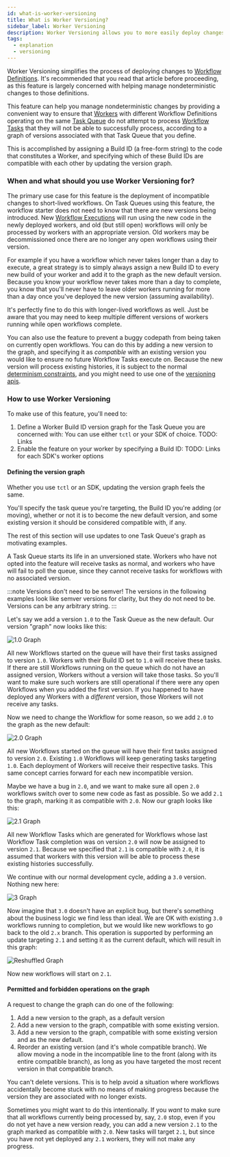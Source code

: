 ```yaml
---
id: what-is-worker-versioning
title: What is Worker Versioning?
sidebar_label: Worker Versioning
description: Worker Versioning allows you to more easily deploy changes to Workflow Definitions.
tags:
  - explanation
  - versioning
---
```


Worker Versioning simplifies the process of deploying changes to [Workflow Definitions](/concepts/what-is-a-workflow-definition). It's recommended that you read that article before proceeding, as this feature is largely concerned with helping manage nondeterministic changes to those definitions.

This feature can help you manage nondeterministic changes by providing a convenient way to ensure that [Workers](/concepts/what-is-a-worker) with different Workflow Definitions operating on the same [Task Queue](/concepts/what-is-a-task-queue) do not attempt to process [Workflow Tasks](/concepts/what-is-a-workflow-task) that they will not be able to successfully process, according to a graph of versions associated with that Task Queue that you define.

This is accomplished by assigning a Build ID (a free-form string) to the code that constitutes a Worker, and specifying which of these Build IDs are compatible with each other by updating the version graph.

### When and what should you use Worker Versioning for?

The primary use case for this feature is the deployment of incompatible changes to short-lived workflows. On Task Queues using this feature, the workflow starter does not need to know that there are new versions being introduced. New [Workflow Executions](/concepts/what-is-a-workflow-execution) will run using the new code in the newly deployed workers, and old (but still open) workflows will only be processed by workers with an appropriate version. Old workers may be decommissioned once there are no longer any open workflows using their version.

For example if you have a workflow which never takes longer than a day to execute, a great strategy is to simply always assign a new Build ID to every new build of your worker and add it to the graph as the new default version. Because you know your workflow never takes more than a day to complete, you know that you'll never have to leave older workers running for more than a day once you've deployed the new version (assuming availability).

It's perfectly fine to do this with longer-lived workflows as well. Just be aware that you may need to keep multiple different versions of workers running while open workflows complete.

You can also use the feature to prevent a buggy codepath from being taken on currently open workflows. You can do this by adding a new
version to the graph, and specifying it as _compatible_ with an existing version you would like to ensure no future Workflow Tasks execute on. Because the new version will process existing histories, it is subject to the normal [determinism constraints](/concepts/what-is-a-workflow-definition#non-deterministic-change), and you might need to use one of the [versioning apis](/concepts/what-is-a-workflow-definition#workflow-versioning).

### How to use Worker Versioning

To make use of this feature, you'll need to:

1. Define a Worker Build ID version graph for the Task Queue you are concerned with:
   You can use either `tctl` or your SDK of choice. TODO: Links
2. Enable the feature on your worker by specifying a Build ID:
   TODO: Links for each SDK's worker options

#### Defining the version graph

Whether you use `tctl` or an SDK, updating the version graph feels the same.

You'll specify the task queue you're targeting, the Build ID you're adding (or moving), whether or not it is to become the new default version, and some existing version it should be considered compatible with, if any.

The rest of this section will use updates to one Task Queue's graph as motivating examples.

A Task Queue starts its life in an unversioned state. Workers who have not opted into the feature will receive tasks as normal, and workers who have will fail to poll the queue, since they cannot receive tasks for workflows with no associated version.

:::note Versions don't need to be semver!
The versions in the following examples look like semver versions for clarity,
but they do not need to be. Versions can be any arbitrary string.
:::

Let's say we add a version `1.0` to the Task Queue as the new default. Our version "graph" now looks like this:

![1.0 Graph](/img/worker-versioning/graph-prog-1.svg)

All new Workflows started on the queue will have their first tasks assigned to version `1.0`. Workers with their Build ID set to `1.0` will receive these tasks.
If there are still Workflows running on the queue which do not have an assigned version, Workers without a version will take those tasks. So you'll want to make sure such workers are still operational if there were any open Workflows when you added the first version. If you happened to have deployed any Workers with a _different_ version, those Workers will not receive any tasks.

Now we need to change the Workflow for some reason, so we add `2.0` to the graph as the new default:

![2.0 Graph](/img/worker-versioning/graph-prog-2.svg)

All new Workflows started on the queue will have their first tasks assigned to version `2.0`. Existing `1.0` Workflows will keep generating tasks targeting `1.0`. Each deployment of Workers will receive their respective tasks. This same concept carries forward for each new incompatible version.

Maybe we have a bug in `2.0`, and we want to make sure all open `2.0` workflows switch over to some new code as fast as possible. So we add `2.1` to the graph, marking it as compatible with `2.0`. Now our graph looks like this:

![2.1 Graph](/img/worker-versioning/graph-prog-2.1.svg)

All new Workflow Tasks which are generated for Workflows whose last Workflow Task completion was on version `2.0` will now be assigned to version `2.1`. Because we specified that `2.1` is compatible with `2.0`, it is assumed that workers with this version will be able to process these existing histories successfully.

We continue with our normal development cycle, adding a `3.0` version. Nothing new here:

![3 Graph](/img/worker-versioning/graph-prog-3.svg)

Now imagine that `3.0` doesn't have an explicit bug, but there's something about the business logic we find less than ideal. We are OK with existing `3.0` workflows running to completion, but we would like new workflows to go back to the old `2.x` branch. This operation is supported by performing an update targeting `2.1` and setting it as the current default, which will result in this graph:

![Reshuffled Graph](/img/worker-versioning/graph-prog-reshuffle.svg)

Now new workflows will start on `2.1`.

#### Permitted and forbidden operations on the graph

A request to change the graph can do one of the following:

1. Add a new version to the graph, as a default version
2. Add a new version to the graph, compatible with some existing version.
3. Add a new version to the graph, compatible with some existing version and as the new default.
4. Reorder an existing version (and it's whole compatible branch). We allow moving a node in the incompatible line
   to the front (along with its entire compatible branch), as long as you have targeted the most recent
   version in that compatible branch.

You can't delete versions. This is to help avoid a situation where workflows accidentally become stuck with
no means of making progress because the version they are associated with no longer exists.

Sometimes you might want to do this intentionally. If you _want_ to make sure that all workflows currently
being processed by, say, `2.0` stop, even if you do not yet have a new version ready, you can add a new
version `2.1` to the graph marked as compatible with `2.0`. New tasks will target `2.1`, but since you
have not yet deployed any `2.1` workers, they will not make any progress.
